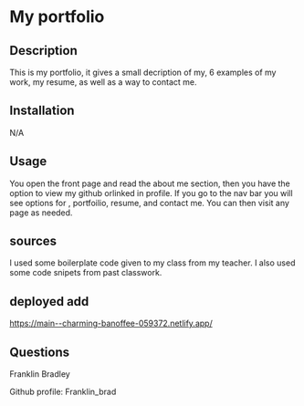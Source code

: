 # My portfolio

  ## Description
  
  This is my portfolio, it gives a small decription of my, 6 examples of my work, my resume, as well as a way to contact  me.
 
  ## Installation
 
  N/A
  
  ## Usage
 
  You open the front page and read the about me section, then you have the option to view my github orlinked in profile. If you go to the nav bar you will see options for , portfoilio, resume, and contact me. You can then visit any page as needed.

  ## sources

I used some boilerplate code given to my class from my teacher. I also used some code snipets from past classwork.
## deployed add
https://main--charming-banoffee-059372.netlify.app/

  ## Questions

  Franklin Bradley
  
  Github profile: Franklin_brad

